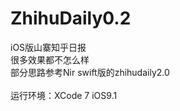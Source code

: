 # ZhihuDaily0.2
iOS版山寨知乎日报<br>
很多效果都不怎么样<br>
部分思路参考Nir swift版的zhihudaily2.0<br>
<br>
运行环境：XCode 7 iOS9.1<br>
